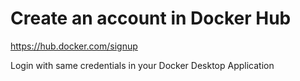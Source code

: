 # Create an account in Docker Hub
https://hub.docker.com/signup

Login with same credentials in your Docker Desktop Application